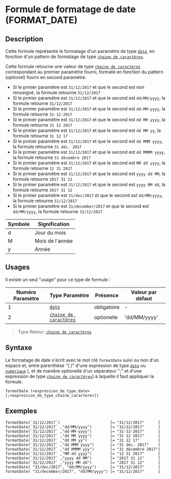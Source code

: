 # Formule de formatage de date (FORMAT_DATE)

## Description

Cette formule représente le formatage d'un paramètre de type  [`date`][valeur-de-retour], en fonction d'un pattern de formatage de type [`chaine de caractères`][valeur-de-retour].

Cette formule retourne une valeur de type [`chaine de caractères`][valeur-de-retour] correspondant au premier paramètre fourni, formaté en fonction du pattern (optionel) fourni en second paramètre.

- Si le prmier paramètre est `31/12/2017` et que le second est non renseigné, la formule retourne `31/12/2017`
- Si le prmier paramètre est `31/12/2017` et que le second est `dd/MM/yyyy`, la formule retourne `31/12/2017`
- Si le prmier paramètre est `31/12/2017` et que le second est `dd-MM-yyyy`, la formule retourne `31-12-2017`
- Si le prmier paramètre est `31/12/2017` et que le second est `dd MM yyyy`, la formule retourne `31 12 2017`
- Si le prmier paramètre est `31/12/2017` et que le second est `dd MM yy`, la formule retourne `31 12 17`
- Si le prmier paramètre est `31/12/2017` et que le second est `dd MMM yyyy`, la formule retourne `31 déc. 2017`
- Si le prmier paramètre est `31/12/2017` et que le second est `dd MMMM yyyy`, la formule retourne `31 décembre 2017`
- Si le prmier paramètre est `31/12/2017` et que le second est `MM dd yyyy`, la formule retourne `12 31 2017`
- Si le prmier paramètre est `31/12/2017` et que le second est `yyyy dd MM`, la formule retourne `2017 31 12`
- Si le prmier paramètre est `31/12/2017` et que le second est `yyyy MM dd`, la formule retourne `2017 31 12`
- Si le prmier paramètre est `31/dec/2017` et que le second est `dd/MM/yyyy`, la formule retourne `31/12/2017`
- Si le prmier paramètre est `31/december/2017` et que le second est `dd/MM/yyyy`, la formule retourne `31/12/2017`

|Symbole|Signification|
|--------------|--------------|
|d|Jour du mois|
|M|Mois de l'année|
|y|Année|

## Usages

Il existe un seul "usage" pour ce type de formule :

|Numéro Paramètre|Type Paramètre|Présence|Valeur par défaut|
|--------------|--------------|--------------|--------------|
|1|[`date`][valeur-de-retour]|obligatoire|-|
|2|[`chaine de caractères`][valeur-de-retour]|optionelle|'dd/MM/yyyy'|

> Type Retour: [`chaine de caractères`][valeur-de-retour]

## Syntaxe

Le formatage de date s'écrit avec le mot clé `formatDate` suivi ou non d'un espace et, entre parenthèse "( )" d'une expression de type [`date`][valeur-de-retour] ou [`numérique`][valeur-de-retour] (, et de manière optionelle d'un séparateur ";" et d'une expression de type [`chaine de caractères`][valeur-de-retour]) à laquelle il faut appliquer la formule.

    formatDate (<expression_de_type_date>
    [;<expression_de_type_chaine_caractere>])

## Exemples

    formatDate(`31/12/2017`)                      [= "31/12/2017"      ]
    formatDate(`31/12/2017` ,"dd/MM/yyyy")        [= "31/12/2017"      ]
    formatDate(`31/12/2017` ,"dd-MM-yyyy")        [= "31-12-2017"      ]
    formatDate(`31/12/2017` ,"dd MM yyyy")        [= "31 12 2017"      ]
    formatDate(`31/12/2017` ,"dd MM yy")          [= "31 12 17"        ]
    formatDate(`31/12/2017` ,"dd MMM yyyy")       [= "31 déc. 2017"    ]
    formatDate(`31/12/2017` ,"dd MMMM yyy")       [= "31 décembre 2017"]
    formatDate(`31/12/2017` ,"MM dd yyyy")        [= "12 31 2017"      ]
    formatDate(`31/12/2017` ,"yyyy dd MM")        [= "2017 31 12"      ]
    formatDate(`31/12/2017` ,"yyyy MM dd")        [= "2017 31 12"      ]
    formatDate( "31/dec/2017", "dd/MM/yyyy")      [= "31/12/2017"      ]
    formatDate( "31/december/2017", "dd/MM/yyyy") [= "31/12/2017"      ]

[valeur-de-retour]: ../../lexique.md#valeur-de-retour